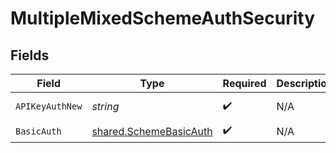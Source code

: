 # MultipleMixedSchemeAuthSecurity


## Fields

| Field                                                            | Type                                                             | Required                                                         | Description                                                      | Example                                                          |
| ---------------------------------------------------------------- | ---------------------------------------------------------------- | ---------------------------------------------------------------- | ---------------------------------------------------------------- | ---------------------------------------------------------------- |
| `APIKeyAuthNew`                                                  | *string*                                                         | :heavy_check_mark:                                               | N/A                                                              | Token <YOUR_API_KEY>                                             |
| `BasicAuth`                                                      | [shared.SchemeBasicAuth](../../models/shared/schemebasicauth.md) | :heavy_check_mark:                                               | N/A                                                              |                                                                  |